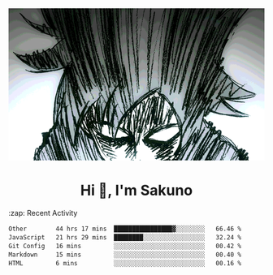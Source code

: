 <body>
<h1 align="center"></h1>
<br>
<div align="center">
<img width="auto" height="300" src="Img/mobFreakoutLonger.gif"/>
</div>
</div>
<h1 align="center">Hi 👋, I'm Sakuno</h1>
:zap: Recent Activity

<!--START_SECTION:waka-->

```txt
Other        44 hrs 17 mins  ████████████████▓░░░░░░░░   66.46 %
JavaScript   21 hrs 29 mins  ████████░░░░░░░░░░░░░░░░░   32.24 %
Git Config   16 mins         ░░░░░░░░░░░░░░░░░░░░░░░░░   00.42 %
Markdown     15 mins         ░░░░░░░░░░░░░░░░░░░░░░░░░   00.40 %
HTML         6 mins          ░░░░░░░░░░░░░░░░░░░░░░░░░   00.16 %
```

<!--END_SECTION:waka-->
